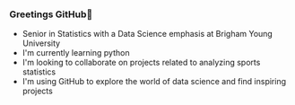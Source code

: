### Greetings GitHub👋

- Senior in Statistics with a Data Science emphasis at Brigham Young University
- I'm currently learning python
- I'm looking to collaborate on projects related to analyzing sports statistics
- I'm using GitHub to explore the world of data science and find inspiring projects

